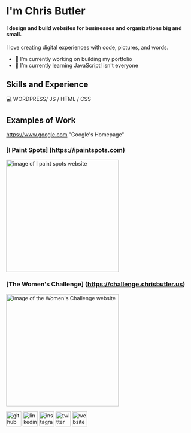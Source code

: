 # I'm Chris Butler
#### I design and build websites for businesses and organizations big and small.
I love creating digital experiences with code, pictures, and words.

- 🔭 I’m currently working on building my portfolio 
- 🌱 I’m currently learning JavaScript! isn't everyone 


## Skills and Experience

:computer: WORDPRESS/ JS / HTML / CSS

## Examples of Work

https://www.google.com "Google's Homepage"

### [I Paint Spots] (https://ipaintspots.com)
<img src="https://www.ipaintspots.com/wp-content/themes/ipaintspots/assets/img/goat-large.jpg" width="300" alt="image of I paint spots website">


### [The Women's Challenge] (https://challenge.chrisbutler.us)

<img src="https://www.chrisbutlerdigital.com/img/womenschallenge.jpg" width="300" alt="image of the Women's Challenge website">



[<img src='https://cdn.jsdelivr.net/npm/simple-icons@3.0.1/icons/github.svg' alt='github' height='40'>](https://github.com/https://github.com/csbutlers)  [<img src='https://cdn.jsdelivr.net/npm/simple-icons@3.0.1/icons/linkedin.svg' alt='linkedin' height='40'>](https://www.linkedin.com/in/https://www.linkedin.com/in/chris-s-butler//)  [<img src='https://cdn.jsdelivr.net/npm/simple-icons@3.0.1/icons/instagram.svg' alt='instagram' height='40'>](https://www.instagram.com/csbphotos/)  [<img src='https://cdn.jsdelivr.net/npm/simple-icons@3.0.1/icons/twitter.svg' alt='twitter' height='40'>](https://twitter.com/_chrisbutler)  [<img src='https://cdn.jsdelivr.net/npm/simple-icons@3.0.1/icons/icloud.svg' alt='website' height='40'>](https://www.chrisbutlerdigital.com)  

